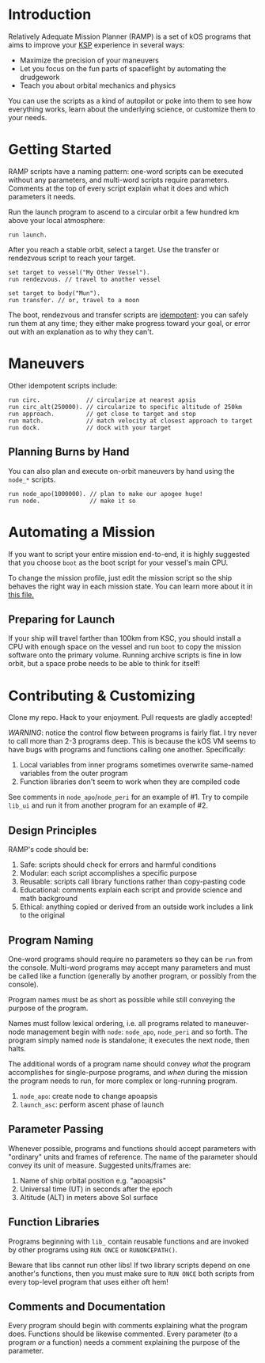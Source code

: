 Introduction
============

Relatively Adequate Mission Planner (RAMP) is a set of kOS programs that aims
to improve your [KSP](http://kerbalspaceprogram.com) experience in several ways:

 - Maximize the precision of your maneuvers
 - Let you focus on the fun parts of spaceflight by automating the drudgework
 - Teach you about orbital mechanics and physics

You can use the scripts as a kind of autopilot or poke into them to
see how everything works, learn about the underlying science, or customize
them to your needs.

Getting Started
===============

RAMP scripts have a naming pattern: one-word scripts can be executed without any
parameters, and multi-word scripts require parameters. Comments at the top of
every script explain what it does and which parameters it needs.

Run the launch program to ascend to a circular orbit a few hundred km above
your local atmosphere:

    run launch.

After you reach a stable orbit, select a target. Use the transfer or rendezvous script to reach your target.

    set target to vessel("My Other Vessel").
    run rendezvous. // travel to another vessel

    set target to body("Mun").
    run transfer. // or, travel to a moon

The boot, rendezvous and transfer scripts are [idempotent](https://en.wikipedia.org/wiki/Idempotence):
you can safely run them at any time; they either make progress toward your goal, or error out
with an explanation as to why they can't.

Maneuvers
=========

Other idempotent scripts include:

    run circ.             // circularize at nearest apsis
    run circ_alt(250000). // circularize to specific altitude of 250km
    run approach.         // get close to target and stop
    run match.            // match velocity at closest approach to target
    run dock.             // dock with your target

Planning Burns by Hand
----------------------

You can also plan and execute on-orbit maneuvers by hand using the `node_*` scripts.

    run node_apo(1000000). // plan to make our apogee huge!
    run node.              // make it so

Automating a Mission
====================

If you want to script your entire mission end-to-end, it is highly suggested
that you choose `boot` as the boot script for your vessel's main CPU.

To change the mission profile, just edit the mission script so the ship
behaves the right way in each mission state. You can learn more about it in [this file.](https://github.com/xeger/kos-ramp/blob/master/boot.md) 

Preparing for Launch
--------------------

If your ship will travel farther than 100km from KSC, you should install
a CPU with enough space on the vessel and run `boot` to copy the mission
software onto the primary volume. Running archive scripts is fine in low
orbit, but a space probe needs to be able to think for itself!

Contributing & Customizing
==========================

Clone my repo. Hack to your enjoyment. Pull requests are gladly accepted!

*WARNING*: notice the control flow between programs is fairly flat. I try never
to call more than 2-3 programs deep. This is because the kOS VM seems to have
bugs with programs and functions calling one another. Specifically:

1. Local variables from inner programs sometimes overwrite same-named variables from the outer program
2. Function libraries don't seem to work when they are compiled code

See comments in `node_apo`/`node_peri` for an example of #1.
Try to compile `lib_ui` and run it from another program for an example of #2.

Design Principles
-----------------

RAMP's code should be:

1. Safe: scripts should check for errors and harmful conditions
2. Modular: each script accomplishes a specific purpose
3. Reusable: scripts call library functions rather than copy-pasting code
4. Educational: comments explain each script and provide science and math background
5. Ethical: anything copied or derived from an outside work includes a link to the original

Program Naming
--------------

One-word programs should require no parameters so they can be `run` from the
console. Multi-word programs may accept many parameters and must be called
like a function (generally by another program, or possibly from the console).

Program names must be as short as possible while still conveying the purpose
of the program.

Names must follow lexical ordering, i.e. all programs related to maneuver-node
management begin with `node`: `node_apo`, `node_peri` and so forth. The program
simply named `node` is standalone; it executes the next node, then halts.

The additional words of a program name should convey _what_ the program
accomplishes for single-purpose programs, and _when_ during the mission
the program needs to run, for more complex or long-running program.

1. `node_apo`: create node to change apoapsis
2. `launch_asc`: perform ascent phase of launch

Parameter Passing
-----------------

Whenever possible, programs and functions should accept parameters with
"ordinary" units and frames of reference. The name of the parameter
should convey its unit of measure. Suggested units/frames are:

1. Name of ship orbital position e.g. "apoapsis"
2. Universal time (UT) in seconds after the epoch
3. Altitude (ALT) in meters above SoI surface

Function Libraries
------------------

Programs beginning with `lib_` contain reusable functions and are invoked by
other programs using `RUN ONCE` or `RUNONCEPATH()`.

Beware that libs cannot run other libs! If two library scripts depend on one another's functions, then you must make sure to `RUN ONCE` both scripts from every top-level program that uses either oft hem!

Comments and Documentation
--------------------------

Every program should begin with comments explaining what the program does.
Functions should be likewise commented. Every parameter (to a program _or_ a
function) needs a comment explaining the purpose of the parameter.
